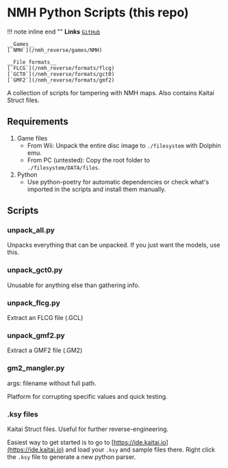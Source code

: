 # NMH Python Scripts (this repo)

!!! note inline end ""
    __Links__
    [`GitHub`](https://github.com/sevonj/nmh_reverse)
    
    __Games__
    [`NMH`](/nmh_reverse/games/NMH)
    
    __File formats__
    [`FLCG`](/nmh_reverse/formats/flcg)
    [`GCT0`](/nmh_reverse/formats/gct0)
    [`GMF2`](/nmh_reverse/formats/gmf2)
    

A collection of scripts for tampering with NMH maps. Also contains Kaitai Struct files.

## Requirements
1. Game files
    - From Wii: Unpack the entire disc image to `./filesystem` with Dolphin emu.
    - From PC (untested): Copy the root folder to `./filesystem/DATA/files`.
1. Python
    - Use python-poetry for automatic dependencies or check what's imported in the scripts and install them manually.


## Scripts
### unpack_all.py
Unpacks everything that can be unpacked. If you just want the models, use this.

### unpack_gct0.py
Unusable for anything else than gathering info.

### unpack_flcg.py
Extract an FLCG file (.GCL)

### unpack_gmf2.py
Extract a GMF2 file (.GM2)

### gm2_mangler.py
args: filename without full path.

Platform for corrupting specific values and quick testing.

### .ksy files
Kaitai Struct files. Useful for further reverse-engineering.

Easiest way to get started is to go to [https://ide.kaitai.io](https://ide.kaitai.io) and load your `.ksy` and sample files there. Right click the `.ksy` file to generate a new python parser.